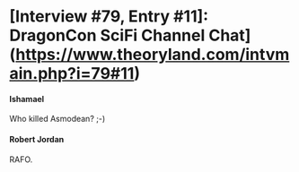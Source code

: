 # [Interview #79, Entry #11]: DragonCon SciFi Channel Chat](https://www.theoryland.com/intvmain.php?i=79#11)

#### Ishamael

Who killed Asmodean? ;-)

#### Robert Jordan

RAFO.

